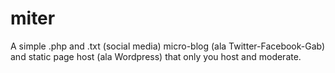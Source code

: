 # miter
A simple .php and .txt (social media) micro-blog (ala Twitter-Facebook-Gab) and static page host (ala Wordpress) that only you host and moderate.
